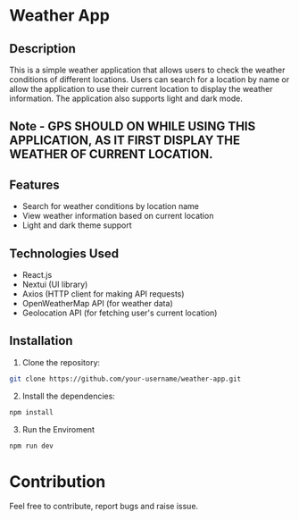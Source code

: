 # Weather App

## Description

This is a simple weather application that allows users to check the weather conditions of different locations. Users can search for a location by name or allow the application to use their current location to display the weather information. The application also supports light and dark mode.

## Note - GPS SHOULD ON WHILE USING THIS APPLICATION, AS IT FIRST DISPLAY THE WEATHER OF CURRENT LOCATION.

## Features

- Search for weather conditions by location name
- View weather information based on current location
- Light and dark theme support

## Technologies Used

- React.js
- Nextui (UI library)
- Axios (HTTP client for making API requests)
- OpenWeatherMap API (for weather data)
- Geolocation API (for fetching user's current location)

## Installation

1. Clone the repository:

```bash
git clone https://github.com/your-username/weather-app.git
```


2. Install the dependencies:

```bash
npm install
```

3. Run the Enviroment

```bash
npm run dev
```

# Contribution
Feel free to contribute, report bugs and raise issue.


